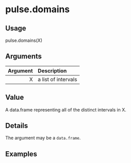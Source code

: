 pulse.domains
=============

Usage
-----

pulse.domains(X)

Arguments
---------

| Argument | Description         |
| -------: | :------------------ |
|        X | a list of intervals |

Value
-----

A data.frame representing all of the distinct intervals in X.

Details
-------

The argument may be a `data.frame`.

Examples
--------


